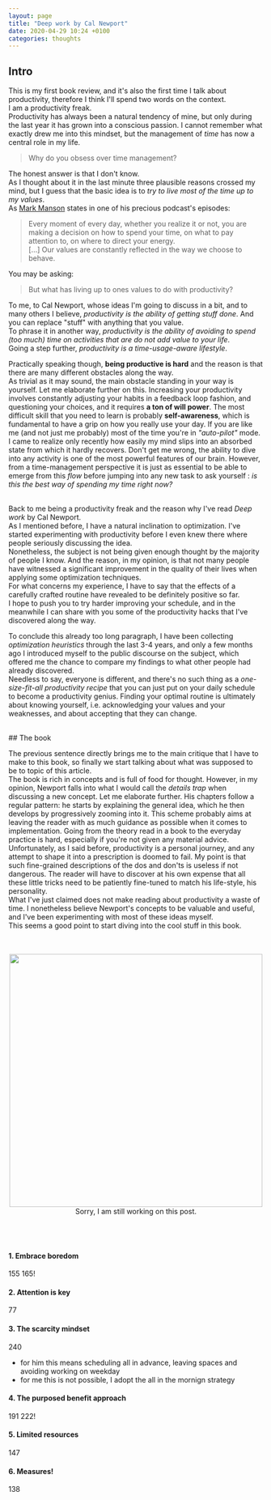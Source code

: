 ```yaml
---
layout: page
title: "Deep work by Cal Newport"
date: 2020-04-29 10:24 +0100
categories: thoughts
---
```

## Intro

This is my first book review, and it's also the first time I talk about productivity, therefore I think I'll spend two words on the context. <br>
I am a productivity freak. <br>
Productivity has always been a natural tendency of mine, but only during the last year it has grown into a conscious passion. I cannot remember what exactly drew me into this mindset, but the management of <i>time</i> has now a central role in my life. 

> Why do you obsess over time management? <br>

The honest answer is that I don't know. <br>
As I thought about it in the last minute three plausible reasons crossed my mind, but I guess that the basic idea is to *try to live most of the time up to my values*. <br>
As [Mark Manson](https://markmanson.net/) states in one of his precious podcast's episodes: 

> Every moment of every day, whether you realize it or not, you are making a decision on how to spend your time, on what to pay attention to, on where to direct your energy. <br>[...]
Our values are constantly reflected in the way we choose to behave.<br>

You may be asking: 
> But what has living up to ones values to do with productivity? <br>

To me, to Cal Newport, whose ideas I'm going to discuss in a bit, and to many others I believe, *productivity is the ability of getting stuff done*. And you can replace "stuff" with anything that you value. <br>
To phrase it in another way, *productivity is the ability of avoiding to spend (too much) time on activities that are do not add value to your life*. <br>
Going a step further, *productivity is a time-usage-aware lifestyle*.

Practically speaking though, **being productive is hard** and the reason is that there are many different obstacles along the way.<br>
As trivial as it may sound, the main obstacle standing in your way is yourself. Let me elaborate further on this. Increasing your productivity involves constantly adjusting your habits in a feedback loop fashion, and questioning your choices, and it requires <b>a ton of will power</b>. The most difficult skill that you need to learn is probably **self-awareness**, which is fundamental to have a grip on how you really use your day. If you are like me (and not just me probably) most of the time you're in *"<i>auto-pilot</i>"* mode. I came to realize only recently how easily my mind slips into an absorbed state from which it hardly recovers. Don't get me wrong, the ability to dive into any activity is one of the most powerful features of our brain. However, from a time-management perspective it is just as essential to be able to emerge from this <i>flow</i> before jumping into any new task to ask yourself : <i>is this the best way of spending my time right now?</i><br>
<br>


Back to me being a productivity freak and the reason why I've read <i>Deep work</i> by Cal Newport.<br> 
As I mentioned before, I have a natural inclination to optimization. I've started experimenting with productivity before I even knew there where people seriously discussing the idea. <br>
Nonetheless, the subject is not being given enough thought by the majority of people I know. And the reason, in my opinion, is that not many people have witnessed a significant improvement in the quality of their lives when applying some optimization techniques.<br> 
For what concerns my experience, I have to say that the effects of a carefully crafted routine have revealed to be definitely positive so far.<br> 
I hope to push you to try harder improving your schedule, and in the meanwhile I can share with you some of the productivity hacks that I've discovered along the way. <br> 

To conclude this already too long paragraph, I have been collecting <i>optimization heuristics</i> through the last 3-4 years, and only a few months ago I introduced myself to the public discourse on the subject, which offered me the chance to compare my findings to what other people had already discovered. <br>
Needless to say, everyone is different, and there's no such thing as a <i>one-size-fit-all productivity recipe</i> that you can just put on your daily schedule to become a productivity genius. Finding your optimal routine is ultimately about knowing yourself, i.e. acknowledging your values and your weaknesses, and about accepting that they can change. 



<br>
## The book

The previous sentence directly brings me to the main critique that I have to make to this book, so finally we start talking about what was supposed to be to topic of this article. <br>
The book is rich in concepts and is full of food for thought. However, in my opinion, Newport falls into what I would call the <i>details trap</i> when discussing a new concept. Let me elaborate further. His chapters follow a regular pattern: he starts by explaining the general idea, which he then develops by progressively zooming into it. This scheme probably aims at leaving the reader with as much guidance as possible when it comes to implementation. Going from the theory read in a book to the everyday practice is hard, especially if you're not given any material advice. Unfortunately, as I said before, productivity is a personal journey, and any attempt to shape it into a prescription is doomed to fail. My point is that such fine-grained descriptions of the dos and don'ts is useless if not dangerous. The reader will have to discover at his own expense that all these little tricks need to be patiently fine-tuned to match his life-style, his personality. <br>
What I've just claimed does not make reading about productivity a waste of time. I nonetheless believe Newport's concepts to be valuable and useful, and I've been experimenting with most of these ideas myself. <br>
This seems a good point to start diving into the cool stuff in this book. 

<br>
<br>
<div align="center">

<img src="https://media.giphy.com/media/feN0YJbVs0fwA/giphy.gif" width="500"/>
</div>
<div align="center">Sorry, I am still working on this post.</div>
<br>
<br>
<br>


#### 1. Embrace boredom
155
165!
#### 2. Attention is key 
77

#### 3. The scarcity mindset 
240
- for him this means scheduling all in advance, leaving spaces and avoiding working on weekday
- for me this is not possible, I adopt the all in the mornign strategy

#### 4. The purposed benefit approach
191
222!

#### 5. Limited resources
147

#### 6. Measures! 
138
